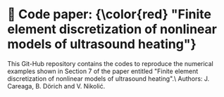 # 📌 Code paper: {\color{red} "Finite element discretization of nonlinear models of ultrasound heating"}

This Git-Hub repository contains the codes to reproduce the numerical examples shown in Section 7 of the paper entitled "Finite element discretization of nonlinear models of ultrasound heating".\\
Authors: J. Careaga, B. Dörich and V. Nikolić.

